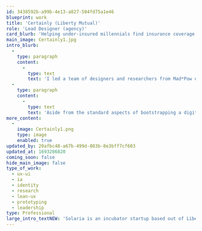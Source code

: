 ```yaml
---
id: 3438592b-a99b-4e13-a827-504fd75a1e46
blueprint: work
title: 'Certainly (Liberty Mutual)'
role: 'Lead Designer (agency)'
card_blurb: 'Helping under-insured millennials find insurance coverage they can afford and relate to.'
main_image: Certainly1.jpg
intro_blurb:
  -
    type: paragraph
    content:
      -
        type: text
        text: 'I led a team of designers and researchers from Mad*Pow over this several month engagement, transitioning to the virtual environment in its final phases as the pandemic arrived.'
  -
    type: paragraph
    content:
      -
        type: text
        text: 'Aside from the standard aspects of bootstrapping a digital product like this (IA, flows, UX/UI), we were able to differentiate the product significantly — and thus drive conversion — through innovative design. Moving pricing estimates to the first point of engagement, rather than burying them in a "Get a Quote" flow, turned out to be a breakthrough in a market where every other company promises a quote "in less than five minutes", with the reality being closer to 20. Users were willing to accept a margin of error of up to 30% just to get a ballpark figure sooner, and this perceived level of transparency then drove them to engage with the brand, with all test participants in multiple sessions indicating that from this starting point they would continue to ''Customize'' (as we positioned it) their quote.'
more_content:
  -
    image: Certainly1.png
    type: image
    enabled: true
updated_by: 20afbc48-a67b-499d-803b-8e3bff7cf603
updated_at: 1693286820
coming_soon: false
hide_main_image: false
type_of_work:
  - ux-ui
  - ia
  - identity
  - research
  - lean-ux
  - prototyping
  - leadership
type: Professional
large_intro_textNEW: 'Solaria is an incubator startup based out of Liberty Mutual. Its product, ''Certainly'', is a suite of insurance products aimed at millennials. In a crowded market, they turned to Mad*Pow (a leading Boston and Portsmouth-based design agency) to help discover how they might differentiate their product and connect with their target market.'
---
```

